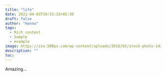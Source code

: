 ```yaml
---
title: "life"
date: 2021-04-03T19:53:33+05:30
draft: false
author: "Hanna"
tags:
  - Rich content
  - Sample
  - example
image: https://iso.500px.com/wp-content/uploads/2016/03/stock-photo-142984111-1500x1000.jpg
description: ""
toc: 
---
```

Amazing...
